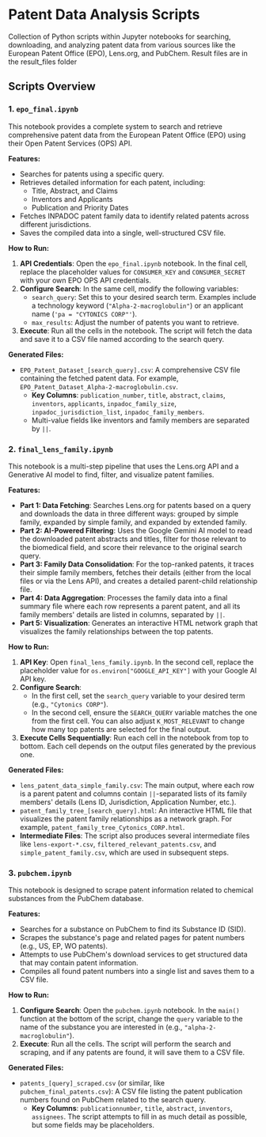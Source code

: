 # Patent Data Analysis Scripts

Collection of Python scripts within Jupyter notebooks for searching, downloading, and analyzing patent data from various sources like the European Patent Office (EPO), Lens.org, and PubChem.
Result files are in the result_files folder
## Scripts Overview

### 1. `epo_final.ipynb`

This notebook provides a complete system to search and retrieve comprehensive patent data from the European Patent Office (EPO) using their Open Patent Services (OPS) API.

**Features:**
- Searches for patents using a specific query.
- Retrieves detailed information for each patent, including:
    - Title, Abstract, and Claims
    - Inventors and Applicants
    - Publication and Priority Dates
- Fetches INPADOC patent family data to identify related patents across different jurisdictions.
- Saves the compiled data into a single, well-structured CSV file.

**How to Run:**
1.  **API Credentials**: Open the `epo_final.ipynb` notebook. In the final cell, replace the placeholder values for `CONSUMER_KEY` and `CONSUMER_SECRET` with your own EPO OPS API credentials.
2.  **Configure Search**: In the same cell, modify the following variables:
    - `search_query`: Set this to your desired search term. Examples include a technology keyword (`"Alpha-2-macroglobulin"`) or an applicant name (`'pa = "CYTONICS CORP"'`).
    - `max_results`: Adjust the number of patents you want to retrieve.
3.  **Execute**: Run all the cells in the notebook. The script will fetch the data and save it to a CSV file named according to the search query.

**Generated Files:**
-   `EPO_Patent_Dataset_[search_query].csv`: A comprehensive CSV file containing the fetched patent data. For example, `EPO_Patent_Dataset_Alpha-2-macroglobulin.csv`.
    -   **Key Columns**: `publication_number`, `title`, `abstract`, `claims`, `inventors`, `applicants`, `inpadoc_family_size`, `inpadoc_jurisdiction_list`, `inpadoc_family_members`.
    -   Multi-value fields like inventors and family members are separated by `||`.

### 2. `final_lens_family.ipynb`

This notebook is a multi-step pipeline that uses the Lens.org API and a Generative AI model to find, filter, and visualize patent families.

**Features:**
- **Part 1: Data Fetching**: Searches Lens.org for patents based on a query and downloads the data in three different ways: grouped by simple family, expanded by simple family, and expanded by extended family.
- **Part 2: AI-Powered Filtering**: Uses the Google Gemini AI model to read the downloaded patent abstracts and titles, filter for those relevant to the biomedical field, and score their relevance to the original search query.
- **Part 3: Family Data Consolidation**: For the top-ranked patents, it traces their simple family members, fetches their details (either from the local files or via the Lens API), and creates a detailed parent-child relationship file.
- **Part 4: Data Aggregation**: Processes the family data into a final summary file where each row represents a parent patent, and all its family members' details are listed in columns, separated by `||`.
- **Part 5: Visualization**: Generates an interactive HTML network graph that visualizes the family relationships between the top patents.

**How to Run:**
1.  **API Key**: Open `final_lens_family.ipynb`. In the second cell, replace the placeholder value for `os.environ["GOOGLE_API_KEY"]` with your Google AI API key.
2.  **Configure Search**:
    - In the first cell, set the `search_query` variable to your desired term (e.g., `"Cytonics CORP"`).
    - In the second cell, ensure the `SEARCH_QUERY` variable matches the one from the first cell. You can also adjust `K_MOST_RELEVANT` to change how many top patents are selected for the final output.
3.  **Execute Cells Sequentially**: Run each cell in the notebook from top to bottom. Each cell depends on the output files generated by the previous one.

**Generated Files:**
-   `lens_patent_data_simple_family.csv`: The main output, where each row is a parent patent and columns contain `||`-separated lists of its family members' details (Lens ID, Jurisdiction, Application Number, etc.).
-   `patent_family_tree_[search_query].html`: An interactive HTML file that visualizes the patent family relationships as a network graph. For example, `patent_family_tree_Cytonics_CORP.html`.
-   **Intermediate Files**: The script also produces several intermediate files like `lens-export-*.csv`, `filtered_relevant_patents.csv`, and `simple_patent_family.csv`, which are used in subsequent steps.

### 3. `pubchem.ipynb`

This notebook is designed to scrape patent information related to chemical substances from the PubChem database.

**Features:**
- Searches for a substance on PubChem to find its Substance ID (SID).
- Scrapes the substance's page and related pages for patent numbers (e.g., US, EP, WO patents).
- Attempts to use PubChem's download services to get structured data that may contain patent information.
- Compiles all found patent numbers into a single list and saves them to a CSV file.

**How to Run:**
1.  **Configure Search**: Open the `pubchem.ipynb` notebook. In the `main()` function at the bottom of the script, change the `query` variable to the name of the substance you are interested in (e.g., `"alpha-2-macroglobulin"`).
2.  **Execute**: Run all the cells. The script will perform the search and scraping, and if any patents are found, it will save them to a CSV file.

**Generated Files:**
-   `patents_[query]_scraped.csv` (or similar, like `pubchem_final_patents.csv`): A CSV file listing the patent publication numbers found on PubChem related to the search query.
    -   **Key Columns**: `publicationnumber`, `title`, `abstract`, `inventors`, `assignees`. The script attempts to fill in as much detail as possible, but some fields may be placeholders.
